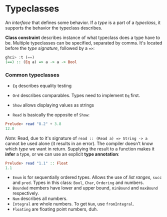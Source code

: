 # Typeclasses

An *interface* that defines some behavior. If a *type* is a part of a *typeclass*, it supports the behavior the typeclass describes.

**Class constraint** describes instance of what typeclass does a type have to be. Multiple typeclasses can be specified, separated by comma. It's located before the *type signature*, followed by a `=>`:

```Haskell
ghci> :t (==)  
(==) :: (Eq a) => a -> a -> Bool
```

### Common typeclasses

* `Eq` describes equality testing
* `Ord` describes comparables. Types need to implement `Eq` first.
* `Show` allows displaying values as strings

* `Read` is basically the opposite of `Show`:

```Haskell
Prelude> read "8.2" + 3.8
12.0
```

*Note:*
Read, due to it's signature of `read :: (Read a) => String -> a` cannot be used alone (it results in an error). The compiler doesn't know which *type* we want in return. Supplying the result to a function makes it **infer** a type, or we can use an explicit **type annotation**:

```Haskell
Prelude> read "1.1" :: Float
1.1
```

* `Enum` is for sequentially ordered types. Allows the use of *list ranges*, `succ` and `pred`. Types in this class: `Bool`, `Char`, `Ordering` and numbers.
* `Bounded` members have lower and upper bound, `minBound` and `maxBound` respectively.
* `Num` describes all numbers.
* `Integral` are whole numbers. To get `Num`, use `fromIntegral`.
* `Floating` are floating point numbers, duh.
